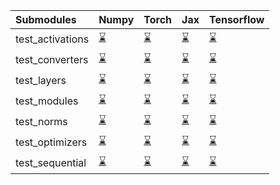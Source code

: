 | Submodules       | Numpy                                                                                                                           | Torch                                                                                                                           | Jax                                                                                                                             | Tensorflow                                                                                                                      |
|:-----------------|:--------------------------------------------------------------------------------------------------------------------------------|:--------------------------------------------------------------------------------------------------------------------------------|:--------------------------------------------------------------------------------------------------------------------------------|:--------------------------------------------------------------------------------------------------------------------------------|
| test_activations | <a href="https://github.com/unifyai/ivy/runs/8019281886?check_suite_focus=true" rel="noopener noreferrer" target="_blank">⌛</a> | <a href="https://github.com/unifyai/ivy/runs/8019283098?check_suite_focus=true" rel="noopener noreferrer" target="_blank">⌛</a> | <a href="https://github.com/unifyai/ivy/runs/8019284199?check_suite_focus=true" rel="noopener noreferrer" target="_blank">⌛</a> | <a href="https://github.com/unifyai/ivy/runs/8019285317?check_suite_focus=true" rel="noopener noreferrer" target="_blank">⌛</a> |
| test_converters  | <a href="https://github.com/unifyai/ivy/runs/8019282069?check_suite_focus=true" rel="noopener noreferrer" target="_blank">⌛</a> | <a href="https://github.com/unifyai/ivy/runs/8019283257?check_suite_focus=true" rel="noopener noreferrer" target="_blank">⌛</a> | <a href="https://github.com/unifyai/ivy/runs/8019284373?check_suite_focus=true" rel="noopener noreferrer" target="_blank">⌛</a> | <a href="https://github.com/unifyai/ivy/runs/8019285489?check_suite_focus=true" rel="noopener noreferrer" target="_blank">⌛</a> |
| test_layers      | <a href="https://github.com/unifyai/ivy/runs/8019282250?check_suite_focus=true" rel="noopener noreferrer" target="_blank">⌛</a> | <a href="https://github.com/unifyai/ivy/runs/8019283395?check_suite_focus=true" rel="noopener noreferrer" target="_blank">⌛</a> | <a href="https://github.com/unifyai/ivy/runs/8019284528?check_suite_focus=true" rel="noopener noreferrer" target="_blank">⌛</a> | <a href="https://github.com/unifyai/ivy/runs/8019285726?check_suite_focus=true" rel="noopener noreferrer" target="_blank">⌛</a> |
| test_modules     | <a href="https://github.com/unifyai/ivy/runs/8019282424?check_suite_focus=true" rel="noopener noreferrer" target="_blank">⌛</a> | <a href="https://github.com/unifyai/ivy/runs/8019283570?check_suite_focus=true" rel="noopener noreferrer" target="_blank">⌛</a> | <a href="https://github.com/unifyai/ivy/runs/8019284744?check_suite_focus=true" rel="noopener noreferrer" target="_blank">⌛</a> | <a href="https://github.com/unifyai/ivy/runs/8019285870?check_suite_focus=true" rel="noopener noreferrer" target="_blank">⌛</a> |
| test_norms       | <a href="https://github.com/unifyai/ivy/runs/8019282580?check_suite_focus=true" rel="noopener noreferrer" target="_blank">⌛</a> | <a href="https://github.com/unifyai/ivy/runs/8019283706?check_suite_focus=true" rel="noopener noreferrer" target="_blank">⌛</a> | <a href="https://github.com/unifyai/ivy/runs/8019284883?check_suite_focus=true" rel="noopener noreferrer" target="_blank">⌛</a> | <a href="https://github.com/unifyai/ivy/runs/8019286160?check_suite_focus=true" rel="noopener noreferrer" target="_blank">⌛</a> |
| test_optimizers  | <a href="https://github.com/unifyai/ivy/runs/8019282787?check_suite_focus=true" rel="noopener noreferrer" target="_blank">⌛</a> | <a href="https://github.com/unifyai/ivy/runs/8019283838?check_suite_focus=true" rel="noopener noreferrer" target="_blank">⌛</a> | <a href="https://github.com/unifyai/ivy/runs/8019285026?check_suite_focus=true" rel="noopener noreferrer" target="_blank">⌛</a> | <a href="https://github.com/unifyai/ivy/runs/8019286378?check_suite_focus=true" rel="noopener noreferrer" target="_blank">⌛</a> |
| test_sequential  | <a href="https://github.com/unifyai/ivy/runs/8019282941?check_suite_focus=true" rel="noopener noreferrer" target="_blank">⌛</a> | <a href="https://github.com/unifyai/ivy/runs/8019284036?check_suite_focus=true" rel="noopener noreferrer" target="_blank">⌛</a> | <a href="https://github.com/unifyai/ivy/runs/8019285171?check_suite_focus=true" rel="noopener noreferrer" target="_blank">⌛</a> | <a href="https://github.com/unifyai/ivy/runs/8019286550?check_suite_focus=true" rel="noopener noreferrer" target="_blank">⌛</a> |